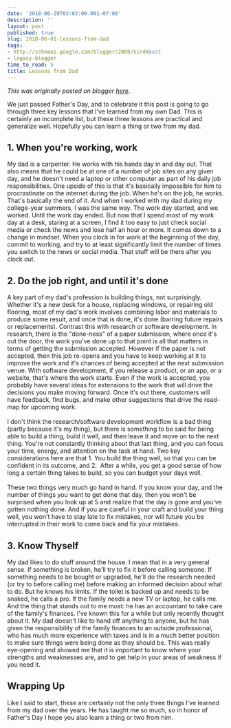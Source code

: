 ```yaml
---
date: '2018-06-29T03:03:00.001-07:00'
description: ''
layout: post
published: true
slug: 2018-06-01-lessons-from-dad
tags:
- http://schemas.google.com/blogger/2008/kind#post
- legacy-blogger
time_to_read: 5
title: Lessons from Dad
---
```


*This was originally posted on blogger [here](https://thedadphd.blogspot.com/2018/06/lessons-from-dad.html)*.

We just passed Father's Day, and to celebrate it this post is going to go through three key lessons that I've learned from my own Dad. This is certainly an incomplete list, but these three lessons are practical and generalize well. Hopefully you can learn a thing or two from my dad.<br />
<h2>
1. When you're working, work</h2>
My dad is a carpenter. He works with his hands day in and day out. That also means that he could be at one of a number of job sites on any given day, and he doesn't need a laptop or other computer as part of his daily job responsibilities. One upside of this is that it's basically impossible for him to procrastinate on the internet during the job. When he's on the job, he works. That's basically the end of it. And when I worked with my dad during my college-year summers, I was the same way. The work day started, and we worked. Until the work day ended. But now that I spend most of my work day at a desk, staring at a screen, I find it too easy to just check social media or check the news and lose half an hour or more. It comes down to a change in mindset. When you clock in for work at the beginning of the day, commit to working, and try to at least significantly limit the number of times you switch to the news or social media. That stuff will be there after you clock out.<br />
<h2>
2. Do the job right, and until it's done</h2>
A key part of my dad's profession is building things, not surprisingly. Whether it's a new desk for a house, replacing windows, or repairing old flooring, most of my dad's work involves combining labor and materials to produce some result, and once that is done, it's done (barring future repairs or replacements). Contrast this with research or software development. In research, there is the "done-ness" of a paper submission, where once it's out the door, the work you've done up to that point is all that matters in terms of getting the submission accepted. However if the paper is not accepted, then this job re-opens and you have to keep working at it to improve the work and it's chances of being accepted at the next submission venue. With software development, if you release a product, or an app, or a website, that's where the work starts. Even if the work is accepted, you probably have several ideas for extensions to the work that will drive the decisions you make moving forward. Once it's out there, customers will have feedback, find bugs, and make other suggestions that drive the road-map for upcoming work.<br />
<br />
I don't think the research/software development workflow is a bad thing (partly because it's my thing), but there is something to be said for being able to build a thing, build it well, and then leave it and move on to the next thing. You're not constantly thinking about that last thing, and you can focus your time, energy, and attention on the task at hand. Two key considerations here are that 1. You build the thing well, so that you can be confident in its outcome, and 2.&nbsp; After a while, you get a good sense of how long a certain thing takes to build, so you can budget your days well.<br />
<br />
These two things very much go hand in hand. If you know your day, and the number of things you want to get done that day, then you won't be surprised when you look up at 5 and realize that the day is gone and you've gotten nothing done. And if you are careful in your craft and build your thing well, you won't have to stay late to fix mistakes, nor will future you be interrupted in their work to come back and fix your mistakes.<br />
<h2>
3. Know Thyself</h2>
My dad likes to do stuff around the house. I mean that in a very general sense. If something is broken, he'll try to fix it before calling someone. If something needs to be bought or upgraded, he'll do the research needed (or try to before calling me) before making an informed decision about what to do. But he knows his limits. If the toilet is backed up and needs to be snaked, he calls a pro. If the family needs a new TV or laptop, he calls me. And the thing that stands out to me most: he has an accountant to take care of the family's finances. I've known this for a while but only recently thought about it. My dad doesn't like to hand off anything to anyone, but he has given the responsibility of the family finances to an outside professional, who has much more experience with taxes and is in a much better position to make sure things were being done as they should be. This was really eye-opening and showed me that it is important to know where your strengths and weaknesses are, and to get help in your areas of weakness if you need it.<br />
<h2>
Wrapping Up</h2>
<div>
Like I said to start, these are certainly not the only three things I've learned from my dad over the years. He has taught me so much, so in honor of Father's Day I hope you also learn a thing or two from him.</div>